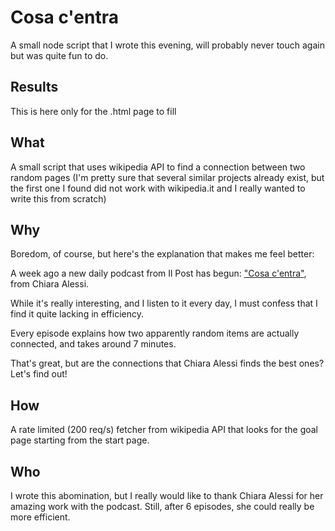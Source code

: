 # Cosa c'entra

A small node script that I wrote this evening, will probably never touch again but was quite fun to do.

## Results

This is here only for the .html page to fill

## What

A small script that uses wikipedia API to find a connection between two random pages (I'm pretty sure that several similar projects already exist, but the first one I found did not work with wikipedia.it and I really wanted to write this from scratch)

## Why

Boredom, of course, but here's the explanation that makes me feel better:

A week ago a new daily podcast from Il Post has begun: ["Cosa c'entra"](https://www.ilpost.it/episodes/podcasts/cosa-c-entra/), from Chiara Alessi.

While it's really interesting, and I listen to it every day, I must confess that I find it quite lacking in efficiency.

Every episode explains how two apparently random items are actually connected, and takes around 7 minutes.

That's great, but are the connections that Chiara Alessi finds the best ones? Let's find out!

## How

A rate limited (200 req/s) fetcher from wikipedia API that looks for the goal page starting from the start page.

## Who

I wrote this abomination, but I really would like to thank Chiara Alessi for her amazing work with the podcast. Still, after 6 episodes, she could really be more efficient.
